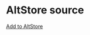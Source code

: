 # AltStore source

[Add to AltStore](altstore://source?URL=https://raw.githubusercontent.com/samplasion/altstore/master/source.json)
